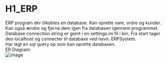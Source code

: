# H1_ERP

ERP program der tilkobles en database. Kan oprette vare, ordre og kunder. Kan også ændre og fjerne dem igen fra databasen igennem programmet. </br>
Database connection string er gemt i en settings.ini fil i bin. Fra start tager den localhost og connecter til database ved navn: ERPSystem. </br>
Har lagt en sql query op som kan oprette databasen. </br>
ER Diagram: </br>
![image](https://user-images.githubusercontent.com/85941218/136244971-ce9cf7d5-2f90-4bf1-93b0-154ae95c4291.png)
